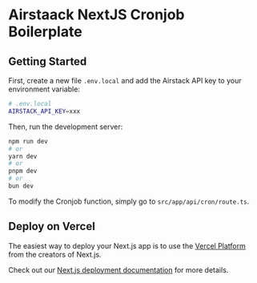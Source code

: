 # Airstaack NextJS Cronjob Boilerplate

## Getting Started

First, create a new file `.env.local` and add the Airstack API key to your environment variable:

```bash
# .env.local
AIRSTACK_API_KEY=xxx
```

Then, run the development server:

```bash
npm run dev
# or
yarn dev
# or
pnpm dev
# or
bun dev
```

To modify the Cronjob function, simply go to `src/app/api/cron/route.ts`.

## Deploy on Vercel

The easiest way to deploy your Next.js app is to use the [Vercel Platform](https://vercel.com/new?utm_medium=default-template&filter=next.js&utm_source=create-next-app&utm_campaign=create-next-app-readme) from the creators of Next.js.

Check out our [Next.js deployment documentation](https://nextjs.org/docs/deployment) for more details.
